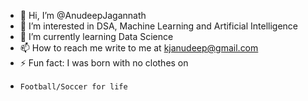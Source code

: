 - 👋 Hi, I’m @AnudeepJagannath
- 👀 I’m interested in DSA, Machine Learning and Artificial Intelligence   
- 🌱 I’m currently learning Data Science 
- 📫 How to reach me write to me at kjanudeep@gmail.com    
- ⚡ Fun fact: I was born with no clothes on
-     Football/Soccer for life

<!---
AnudeepJagannath/AnudeepJagannath is a ✨ special ✨ repository because its `README.md` (this file) appears on your GitHub profile.
You can click the Preview link to take a look at your changes.
--->

